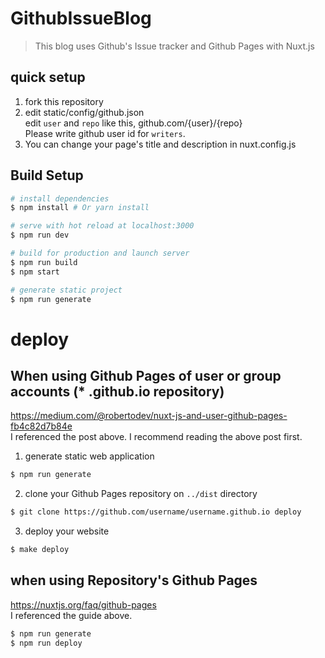 # GithubIssueBlog

> This blog uses Github's Issue tracker and Github Pages with Nuxt.js

## quick setup

1. fork this repository
2. edit static/config/github.json  
edit `user` and `repo` like this, github.com/{user}/{repo}  
Please write github user id for `writers`.
3. You can change your page's title and description in nuxt.config.js

## Build Setup

``` bash
# install dependencies
$ npm install # Or yarn install

# serve with hot reload at localhost:3000
$ npm run dev

# build for production and launch server
$ npm run build
$ npm start

# generate static project
$ npm run generate
```

# deploy

## When using Github Pages of user or group accounts (* .github.io repository)
https://medium.com/@robertodev/nuxt-js-and-user-github-pages-fb4c82d7b84e  
I referenced the post above. I recommend reading the above post first.

1. generate static web application
``` bash
$ npm run generate
```

2. clone your Github Pages repository on `../dist` directory
``` bash
$ git clone https://github.com/username/username.github.io deploy
```

3. deploy your website
``` bash
$ make deploy
```

## when using Repository's Github Pages
https://nuxtjs.org/faq/github-pages  
I referenced the guide above.

``` bash
$ npm run generate
$ npm run deploy
```
